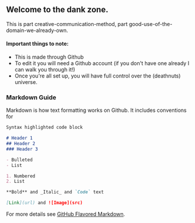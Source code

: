 ## Welcome to the dank zone.

This is part creative-communication-method, part good-use-of-the-domain-we-already-own.

#### Important things to note: 

- This is made through Github
- To edit it you will need a Github account (if you don't have one already I can walk you through it!)
- Once you're all set up, you will have full control over the (deathnuts) universe. 


### Markdown Guide

Markdown is how text formatting works on Github. It includes conventions for

```markdown
Syntax highlighted code block

# Header 1
## Header 2
### Header 3

- Bulleted
- List

1. Numbered
2. List

**Bold** and _Italic_ and `Code` text

[Link](url) and ![Image](src)
```

For more details see [GitHub Flavored Markdown](https://guides.github.com/features/mastering-markdown/).
